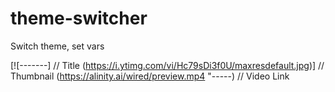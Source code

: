 # theme-switcher

Switch theme, set vars

[![-------]          // Title
(https://i.ytimg.com/vi/Hc79sDi3f0U/maxresdefault.jpg)] // Thumbnail
(https://alinity.ai/wired/preview.mp4 "-----)    // Video Link
